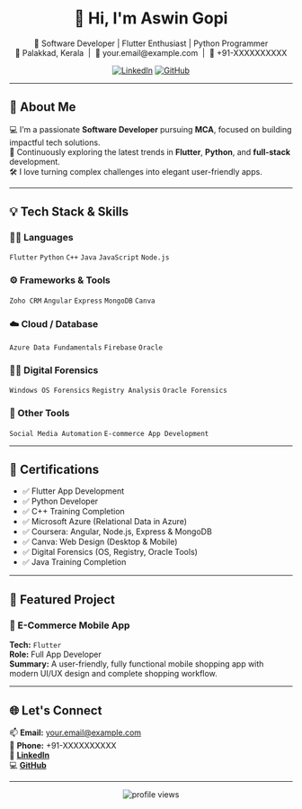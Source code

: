 <h1 align="center">👋 Hi, I'm Aswin Gopi</h1>

<p align="center">
  🚀 Software Developer | Flutter Enthusiast | Python Programmer <br/>
  📍 Palakkad, Kerala &nbsp;|&nbsp; 📧 your.email@example.com &nbsp;|&nbsp; 📱 +91-XXXXXXXXXX
</p>

<p align="center">
  <a href="https://www.linkedin.com/in/your-link"><img alt="LinkedIn" src="https://img.shields.io/badge/LinkedIn-Connect-blue?style=for-the-badge&logo=linkedin"></a>
  <a href="https://github.com/aswin-gopi"><img alt="GitHub" src="https://img.shields.io/badge/GitHub-aswin--gopi-181717?style=for-the-badge&logo=github"></a>
</p>

---

## 🎯 About Me

💻 I’m a passionate **Software Developer** pursuing **MCA**, focused on building impactful tech solutions.  
🌱 Continuously exploring the latest trends in **Flutter**, **Python**, and **full-stack** development.  
🛠️ I love turning complex challenges into elegant user-friendly apps.  

---


## 💡 Tech Stack & Skills

### 🧑‍💻 Languages
`Flutter` `Python` `C++` `Java` `JavaScript` `Node.js`

### ⚙️ Frameworks & Tools
`Zoho CRM` `Angular` `Express` `MongoDB` `Canva`

### ☁️ Cloud / Database
`Azure Data Fundamentals` `Firebase` `Oracle`

### 🕵️‍♂️ Digital Forensics
`Windows OS Forensics` `Registry Analysis` `Oracle Forensics`

### 🔧 Other Tools
`Social Media Automation` `E-commerce App Development`

---

## 📜 Certifications

- ✅ Flutter App Development  
- ✅ Python Developer  
- ✅ C++ Training Completion  
- ✅ Microsoft Azure (Relational Data in Azure)  
- ✅ Coursera: Angular, Node.js, Express & MongoDB  
- ✅ Canva: Web Design (Desktop & Mobile)  
- ✅ Digital Forensics (OS, Registry, Oracle Tools)  
- ✅ Java Training Completion  

---

## 📱 Featured Project

### 🔹 E-Commerce Mobile App
**Tech:** `Flutter`  
**Role:** Full App Developer  
**Summary:** A user-friendly, fully functional mobile shopping app with modern UI/UX design and complete shopping workflow.

---

## 🌐 Let's Connect

📫 **Email:** your.email@example.com  
📱 **Phone:** +91-XXXXXXXXXX  
🔗 [**LinkedIn**](https://www.linkedin.com/in/your-link)  
💻 [**GitHub**](https://github.com/aswin-gopi)

---

<p align="center">
  <img src="https://komarev.com/ghpvc/?username=aswin-gopi&label=Profile%20Views&color=0e75b6&style=flat" alt="profile views"/>
</p>

